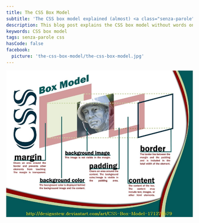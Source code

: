 ```yaml
---
title: The CSS Box Model
subtitle: 'The CSS box model explained (almost) <a class="senza-parole" href="/tags/senza-parole">without words</a>'
description: This blog post explains the CSS box model without words on a simple and understandable drawing. The meaning and behavior of the margin, padding, content and border - it's all there, plain and simple.
keywords: CSS box model
tags: senza-parole css
hasCode: false
facebook:
  picture: 'the-css-box-model/the-css-box-model.jpg'
---
```

<a href="http://designstew.deviantart.com/art/CSS-Box-Model-171276579"><img src="/resources/the-css-box-model/the-css-box-model.jpg" alt="The CSS Box Model Explained Without Words"></a>